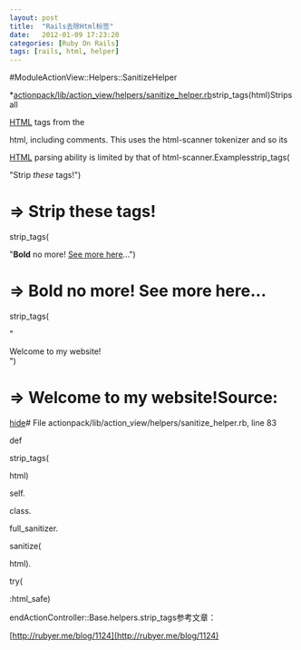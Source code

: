 ```yaml
---
layout: post
title:  "Rails去除Html标签"
date:   2012-01-09 17:23:20
categories: [Ruby On Rails]
tags: [rails, html, helper]
---
```


#ModuleActionView::Helpers::SanitizeHelper

*[actionpack/lib/action_view/helpers/sanitize_helper.rb](http://api.rubyonrails.org/files/actionpack/lib/action_view/helpers/sanitize_helper_rb.html)strip_tags(html)Strips all 

[HTML](http://api.rubyonrails.org/classes/HTML.html) tags from the 

html, including comments. This uses the html-scanner tokenizer and so its 

[HTML](http://api.rubyonrails.org/classes/HTML.html) parsing ability is limited by that of html-scanner.Examplesstrip_tags(

"Strip <i>these</i> tags!")

# => Strip these tags!

strip_tags(

"<b>Bold</b> no more! <a href='more.html'>See more here</a>...")

# => Bold no more! See more here...

strip_tags(

"<div id='top-bar'>Welcome to my website!</div>")

# => Welcome to my website!Source: 

[hide]()# File actionpack/lib/action_view/helpers/sanitize_helper.rb, line 83

def 

strip_tags(

html)

self.

class.

full_sanitizer.

sanitize(

html).

try(

:html_safe)

endActionController::Base.helpers.strip_tags参考文章：

[http://rubyer.me/blog/1124](http://rubyer.me/blog/1124)